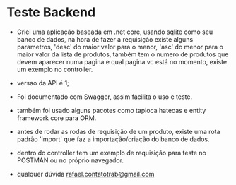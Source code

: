 # Teste Backend

- Criei uma aplicação baseada em .net core, usando sqlite como seu banco de dados, na hora de fazer a requisição existe alguns parametros, 'desc' do maior valor para o menor, 'asc' do menor para o maior valor da lista de produtos, também tem o numero de produtos que devem aparecer numa pagina e qual pagina vc está no momento, existe um exemplo no controller.

- versao da API é 1;

- Foi documentado com Swagger, assim facilita o uso e teste.

- também foi usado alguns pacotes como tapioca hateoas e entity framework core para ORM.

- antes de rodar as rodas de requisição de um produto, existe uma rota padrão 'import' que faz a importação/criação do banco de dados.

- dentro do controller tem um exemplo de requisição para teste no POSTMAN ou no próprio navegador.

- qualquer dúvida rafael.contatotrab@gmail.com 
